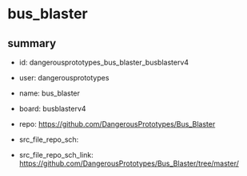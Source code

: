 # bus_blaster
 
## summary 
* id: dangerousprototypes_bus_blaster_busblasterv4
* user: dangerousprototypes
* name: bus_blaster
* board: busblasterv4
* repo: https://github.com/DangerousPrototypes/Bus_Blaster



* src_file_repo_sch: 
* src_file_repo_sch_link: https://github.com/DangerousPrototypes/Bus_Blaster/tree/master/






